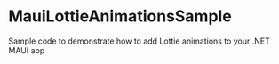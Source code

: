 # MauiLottieAnimationsSample
 Sample code to demonstrate how to add Lottie animations to your .NET MAUI app
